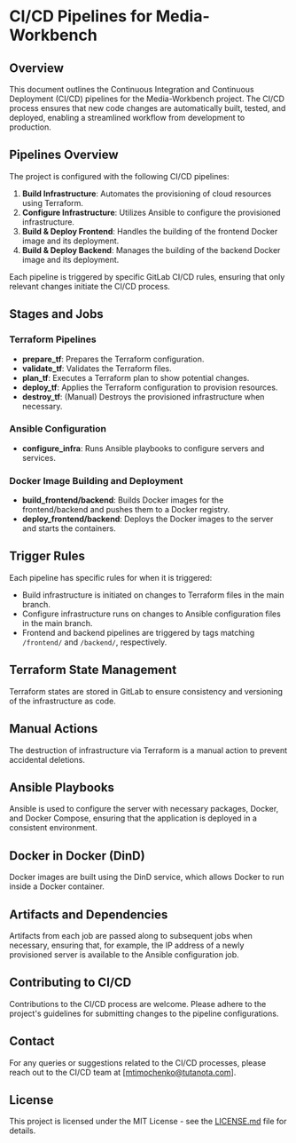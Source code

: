 # CI/CD Pipelines for Media-Workbench

## Overview
This document outlines the Continuous Integration and Continuous Deployment (CI/CD) pipelines for the Media-Workbench project. The CI/CD process ensures that new code changes are automatically built, tested, and deployed, enabling a streamlined workflow from development to production.

## Pipelines Overview
The project is configured with the following CI/CD pipelines:

1. **Build Infrastructure**: Automates the provisioning of cloud resources using Terraform.
2. **Configure Infrastructure**: Utilizes Ansible to configure the provisioned infrastructure.
3. **Build & Deploy Frontend**: Handles the building of the frontend Docker image and its deployment.
4. **Build & Deploy Backend**: Manages the building of the backend Docker image and its deployment.

Each pipeline is triggered by specific GitLab CI/CD rules, ensuring that only relevant changes initiate the CI/CD process.

## Stages and Jobs

### Terraform Pipelines
- **prepare_tf**: Prepares the Terraform configuration.
- **validate_tf**: Validates the Terraform files.
- **plan_tf**: Executes a Terraform plan to show potential changes.
- **deploy_tf**: Applies the Terraform configuration to provision resources.
- **destroy_tf**: (Manual) Destroys the provisioned infrastructure when necessary.

### Ansible Configuration
- **configure_infra**: Runs Ansible playbooks to configure servers and services.

### Docker Image Building and Deployment
- **build_frontend/backend**: Builds Docker images for the frontend/backend and pushes them to a Docker registry.
- **deploy_frontend/backend**: Deploys the Docker images to the server and starts the containers.

## Trigger Rules
Each pipeline has specific rules for when it is triggered:

- Build infrastructure is initiated on changes to Terraform files in the main branch.
- Configure infrastructure runs on changes to Ansible configuration files in the main branch.
- Frontend and backend pipelines are triggered by tags matching `/frontend/` and `/backend/`, respectively.

## Terraform State Management
Terraform states are stored in GitLab to ensure consistency and versioning of the infrastructure as code.

## Manual Actions
The destruction of infrastructure via Terraform is a manual action to prevent accidental deletions.

## Ansible Playbooks
Ansible is used to configure the server with necessary packages, Docker, and Docker Compose, ensuring that the application is deployed in a consistent environment.

## Docker in Docker (DinD)
Docker images are built using the DinD service, which allows Docker to run inside a Docker container.

## Artifacts and Dependencies
Artifacts from each job are passed along to subsequent jobs when necessary, ensuring that, for example, the IP address of a newly provisioned server is available to the Ansible configuration job.

## Contributing to CI/CD
Contributions to the CI/CD process are welcome. Please adhere to the project's guidelines for submitting changes to the pipeline configurations.

## Contact
For any queries or suggestions related to the CI/CD processes, please reach out to the CI/CD team at [mtimochenko@tutanota.com].

## License
This project is licensed under the MIT License - see the [LICENSE.md](../LICENSE.md) file for details.

